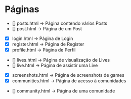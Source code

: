 # Páginas

- [] posts.html -> Página contendo vários Posts
- [] post.html -> Página de um Post
- [X] login.html -> Página de Login
- [X] register.html -> Página de Register
- [x] profile.html -> Página de Perfil
- [] lives.html -> Página de visualização de Lives
- [] live.html -> Página de assistir uma Live
- [X] screenshots.html -> Página de screenshots de games
- [X] communities.html -> Página de acesso à comunidades
- [] community.html -> Página de uma comunidade
